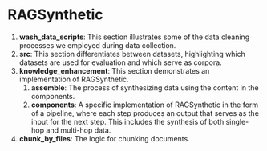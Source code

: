 # RAGSynthetic

1. **wash_data_scripts**: This section illustrates some of the data cleaning processes we employed during data collection.
2. **src**: This section differentiates between datasets, highlighting which datasets are used for evaluation and which serve as corpora.
3. **knowledge_enhancement**: This section demonstrates an implementation of RAGSynthetic.
   1. **assemble**: The process of synthesizing data using the content in the components.
   2. **components**: A specific implementation of RAGSynthetic in the form of a pipeline, where each step produces an output that serves as the input for the next step. This includes the synthesis of both single-hop and multi-hop data.
4. **chunk_by_files**: The logic for chunking documents.